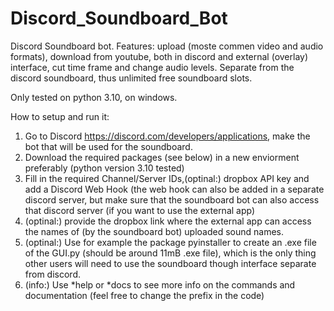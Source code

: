 # Discord_Soundboard_Bot
Discord Soundboard bot. Features: upload (moste commen video and audio formats), download from youtube, both in discord and external (overlay) interface, cut time frame and change audio levels. Separate from the discord soundboard, thus unlimited free soundboard slots.

Only tested on python 3.10, on windows.

How to setup and run it:

1. Go to Discord https://discord.com/developers/applications, make the bot that will be used for the soundboard.
2. Download the required packages (see below) in a new enviorment preferably (python version 3.10 tested)
3. Fill in the required Channel/Server IDs,(optinal:) dropbox API key and add a Discord Web Hook (the web hook can also be added in a separate discord server, 
   but make sure that the soundboard bot can also access that discord server (if you want to use the external app)
4. (optinal:) provide the dropbox link where the external app can access the names of (by the soundboard bot) uploaded sound names.
5. (optinal:) Use for example the package pyinstaller to create an .exe file of the GUI.py (should be around 11mB .exe file), 
    which is the only thing other users will need to use the soundboard though interface separate from discord.
6. (info:) Use *help or *docs to see more info on the commands and documentation (feel free to change the prefix in the code)
